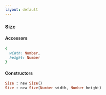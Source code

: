 ```yaml
---
layout: default
---
```


###  Size

####  Accessors
``` ruby
{
  width: Number,
  height: Number
}
```

<a name="constructors"></a>

####  Constructors
``` ruby
Size : new Size()
Size : new Size(Number width, Number height)
```